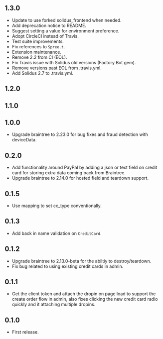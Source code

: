 ## 1.3.0

* Update to use forked solidus_frontend when needed.
* Add deprecation notice to README.
* Suggest setting a value for environment preference.
* Adopt CircleCI instead of Travis.
* Test suite improvements.
* Fix references to `Spree.t`.
* Extension maintenance.
* Remove 2.2 from CI (EOL).
* Fix Travis issue with Solidus old versions (Factory Bot gem).
* Remove versions past EOL from .travis.yml.
* Add Solidus 2.7 to .travis.yml.

## 1.2.0

## 1.1.0

## 1.0.0

* Upgrade braintree to 2.23.0 for bug fixes and fraud detection with deviceData.

## 0.2.0

* Add functionality around PayPal by adding a json or text field on credit card for storing extra data coming back from Braintree.
* Upgrade braintree to 2.14.0 for hosted field and teardown support.

## 0.1.5

* Use mapping to set cc_type conventionally.

## 0.1.3

* Add back in name validation on `CreditCard`.

## 0.1.2

* Upgrade braintree to 2.13.0-beta for the abiltiy to destroy/teardown.
* Fix bug related to using existing credit cards in admin.

## 0.1.1

* Get the client token and attach the dropin on page load to support the create
order flow in admin, also fixes clicking the new credit card radio quickly and
it attaching multiple dropins.

## 0.1.0

* First release.
